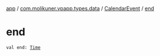 [app](../../index.md) / [com.molikuner.vpapp.types.data](../index.md) / [CalendarEvent](index.md) / [end](./end.md)

# end

`val end: `[`Time`](../../com.molikuner.types/-time/index.md)